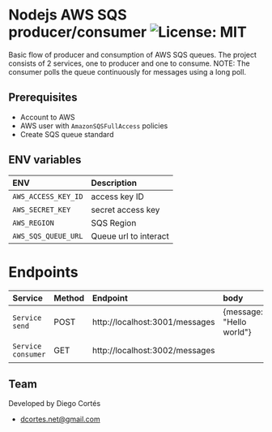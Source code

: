 # Nodejs AWS SQS producer/consumer ![License: MIT](https://img.shields.io/badge/License-MIT-yellow.svg)

Basic flow of producer and consumption of AWS SQS queues.
The project consists of 2 services, one to producer and one to consume.
NOTE: The consumer polls the queue continuously for messages using a long poll.

## Prerequisites

- Account to AWS
- AWS user with `AmazonSQSFullAccess` policies
- Create SQS queue standard

## ENV variables

| ENV | Description |
| :------------------ | :------------------------------ |
| `AWS_ACCESS_KEY_ID` | access key ID |
| `AWS_SECRET_KEY` | secret access key |
| `AWS_REGION` | SQS Region |
| `AWS_SQS_QUEUE_URL` | Queue url to interact |


# Endpoints

| Service | Method | Endpoint | body | Description
|:--------|:--------|:--------|:--------| :--------|
|`Service send` | POST |http://localhost:3001/messages | {message: "Hello world"} | Create new resource
|`Service consumer` | GET | http://localhost:3002/messages |  | Get all resources

## Team

Developed by Diego Cortés

* dcortes.net@gmail.com